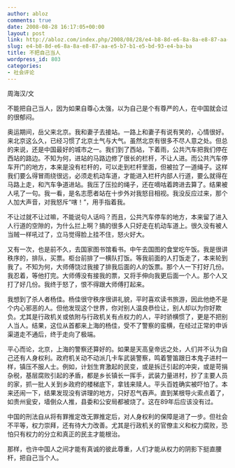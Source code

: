 ```yaml
---
author: abloz
comments: true
date: 2008-08-28 16:17:05+00:00
layout: post
link: http://abloz.com/index.php/2008/08/28/e4-b8-8d-e6-8a-8a-e8-87-aa-e5-b7-b1-e5-bd-93-e4-ba-ba/
slug: e4-b8-8d-e6-8a-8a-e8-87-aa-e5-b7-b1-e5-bd-93-e4-ba-ba
title: 不把自己当人
wordpress_id: 803
categories:
- 社会评论
---
```


周海汉/文

不能把自己当人，因为如果自尊心太强，以为自己是个有尊严的人，在中国就会过的很郁闷。

奥运期间，岳父来北京。我和妻子去接站。一路上和妻子有说有笑的，心情很好。来北京这么久，已经习惯了北京土气与大气。虽然北京有很多不尽人意之处。但总的来说，还是中国最好的城市之一。我们到了西站，下着雨，公共汽车把我们停在西站的路边。不知为何，进站的马路边修了很长的栏杆，不让人进。而公共汽车停车开门的地方，本来是没有栏杆的，可以走到栏杆里面，但被拉了一道绳子。这样我们要么得冒雨绕很远，必须走机动车道，才能进入栏杆内部人行道，要么就得在马路上走，和汽车争道进站。我压了压拉的绳子，还在嘀咕着跨进去算了。结果被人吼了一句。我一看，是名志愿者站在十步外对我怒目相视。我没反应过来，那个人加大声音，对我怒斥“嗐！”，用手指着我。

不让过就不让过嘛，不能说句人话吗？而且，公共汽车停车的地方，本来留了进入人行道的空隙的，为什么拦上啊？搞的很多人只好走在机动车道上。很久没有被人当贼一样吼过了，立马觉得脸上挂不住，怒火好大。

又有一次，也是前不久，去国家图书馆看书。中午去国图的食堂吃午饭。我是很讲秩序的，排队，买票。柜台前排了一横队打饭。等我前面的人打饭走了，本来轮到我了。不知为何，大师傅饶过我接了排我后面的人的饭票。那个人一下打好几份。我忍着，等他打完。大师傅没有接我的票，又将手伸向我更后面一个人。那个人又打了好几份。我终于怒了，恨不得跟大师傅打起来。

我想到了杀人者杨佳。杨佳很守秩序很讲礼貌，平时喜欢读书旅游，因此他绝不是个内心邪恶的人。但他发现这个世界，你对别人温良恭俭让，别人却以为你好欺负。尤其是行政机关或依附与行政机关有点权力的人，平时骄横惯了，更是不把别人当人。结果，这位从首都来上海的杨佳，受不了警察的蛮横，在经过正常的申诉渠道走不通后，终于走向了极端。

平心而论，北京，上海的警察还算好的。如果是天高皇帝远之处，人们并不认为自己还有人身权利。政府机关动不动派几卡车武装警察，鸣着警笛跟日本鬼子进村一样，镇压不服人士。例如，计划生育激起的民变，或是拆迁引起的冲突，或是苛捐杂税，基层腐败引起的矛盾，都是乡长镇长一挥手，武装力量进村，抄了主要人员的家，抓一批人关到乡政府的楼梯底下，拿钱来赎人。平头百姓确实被吓怕了。本来还闹一下，结果发现没有讲理的地方，只好忍气吞声。直到某根导火索点着了，如贵州瓮安，墙倒众人推，县委和公安局都被烧了。这在89年后应该没有过。

中国的刑法自从将有罪推定改无罪推定后，对人身权利的保障是进了一步。但社会不平等，权力崇拜，还有待大力改善。尤其是行政机关的官僚主义和权力腐败，恐怕只有权力的分立和真正的民主才能根治。

那样，也许中国人之间才能有真诚的彼此尊重，人们才能从权力的阴影下挺直腰杆，把自己当个人。
